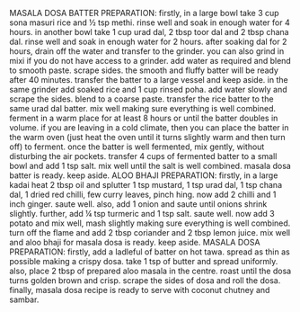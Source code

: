 MASALA DOSA BATTER PREPARATION:
firstly, in a large bowl take 3 cup sona masuri rice and ½ tsp methi.
rinse well and soak in enough water for 4 hours.
in another bowl take 1 cup urad dal, 2 tbsp toor dal and 2 tbsp chana dal.
rinse well and soak in enough water for 2 hours.
after soaking dal for 2 hours, drain off the water and transfer to the grinder. you can also grind in mixi if you do not have access to a grinder.
add water as required and blend to smooth paste.
scrape sides. the smooth and fluffy batter will be ready after 40 minutes.
transfer the batter to a large vessel and keep aside.
in the same grinder add soaked rice and 1 cup rinsed poha.
add water slowly and scrape the sides. blend to a coarse paste.
transfer the rice batter to the same urad dal batter.
mix well making sure everything is well combined.
ferment in a warm place for at least 8 hours or until the batter doubles in volume. if you are leaving in a cold climate, then you can place the batter in the warm oven (just heat the oven until it turns slightly warm and then turn off) to ferment.
once the batter is well fermented, mix gently, without disturbing the air pockets.
transfer 4 cups of fermented batter to a small bowl and add 1 tsp salt.
mix well until the salt is well combined. masala dosa batter is ready. keep aside.
ALOO BHAJI PREPARATION:
firstly, in a large kadai heat 2 tbsp oil and splutter 1 tsp mustard, 1 tsp urad dal, 1 tsp chana dal, 1 dried red chilli, few curry leaves, pinch hing.
now add 2 chilli and 1 inch ginger. saute well.
also, add 1 onion and saute until onions shrink slightly.
further, add ¼ tsp turmeric and 1 tsp salt. saute well.
now add 3 potato and mix well, mash slightly making sure everything is well combined.
turn off the flame and add 2 tbsp coriander and 2 tbsp lemon juice.
mix well and aloo bhaji for masala dosa is ready. keep aside.
MASALA DOSA PREPARATION:
firstly, add a ladleful of batter on hot tawa.
spread as thin as possible making a crispy dosa.
take 1 tsp of butter and spread uniformly.
also, place 2 tbsp of prepared aloo masala in the centre.
roast until the dosa turns golden brown and crisp.
scrape the sides of dosa and roll the dosa.
finally, masala dosa recipe is ready to serve with coconut chutney and sambar.